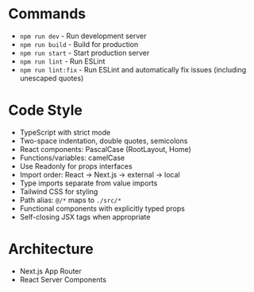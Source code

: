 # Commands
- `npm run dev` - Run development server
- `npm run build` - Build for production
- `npm run start` - Start production server
- `npm run lint` - Run ESLint
- `npm run lint:fix` - Run ESLint and automatically fix issues (including unescaped quotes)

# Code Style
- TypeScript with strict mode
- Two-space indentation, double quotes, semicolons
- React components: PascalCase (RootLayout, Home)
- Functions/variables: camelCase
- Use Readonly for props interfaces
- Import order: React → Next.js → external → local
- Type imports separate from value imports
- Tailwind CSS for styling
- Path alias: `@/*` maps to `./src/*`
- Functional components with explicitly typed props
- Self-closing JSX tags when appropriate

# Architecture
- Next.js App Router
- React Server Components